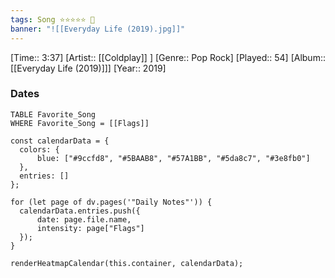 ```yaml
---
tags: Song ⭐⭐⭐⭐⭐ 💛
banner: "![[Everyday Life (2019).jpg]]"
---
```

[Time:: 3:37]
[Artist:: [[Coldplay]] ]
[Genre:: Pop Rock]
[Played:: 54]
[Album:: [[Everyday Life (2019)]]]
[Year:: 2019]
### Dates
````dataview
TABLE Favorite_Song
WHERE Favorite_Song = [[Flags]]
````

  ```dataviewjs
const calendarData = { 
	colors: { 
		blue: ["#9ccfd8", "#5BAAB8", "#57A1BB", "#5da8c7", "#3e8fb0"] 
	}, 
	entries: [] 
}; 

for (let page of dv.pages('"Daily Notes"')) { 
	calendarData.entries.push({ 
		date: page.file.name, 
		intensity: page["Flags"]
	}); 
} 

renderHeatmapCalendar(this.container, calendarData);
```
